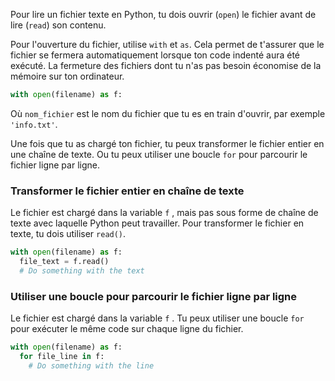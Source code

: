 Pour lire un fichier texte en Python, tu dois ouvrir (`open`) le fichier avant de lire (`read`) son contenu.

Pour l'ouverture du fichier, utilise `with` et `as`.  Cela permet de t'assurer que le fichier se fermera automatiquement lorsque ton code indenté aura été exécuté. La fermeture des fichiers dont tu n'as pas besoin économise de la mémoire sur ton ordinateur.

```python
with open(filename) as f:
```

Où `nom_fichier` est le nom du fichier que tu es en train d'ouvrir, par exemple `'info.txt'`.

Une fois que tu as chargé ton fichier, tu peux transformer le fichier entier en une chaîne de texte. Ou tu peux utiliser une boucle `for` pour parcourir le fichier ligne par ligne.

### Transformer le fichier entier en chaîne de texte
Le fichier est chargé dans la variable `f` , mais pas sous forme de chaîne de texte avec laquelle Python peut travailler. Pour transformer le fichier en texte, tu dois utiliser `read()`.

```python
with open(filename) as f:
  file_text = f.read()
  # Do something with the text
```

### Utiliser une boucle pour parcourir le fichier ligne par ligne
Le fichier est chargé dans la variable `f` . Tu peux utiliser une boucle `for` pour exécuter le même code sur chaque ligne du fichier.

```python
with open(filename) as f:
  for file_line in f:
    # Do something with the line
```
